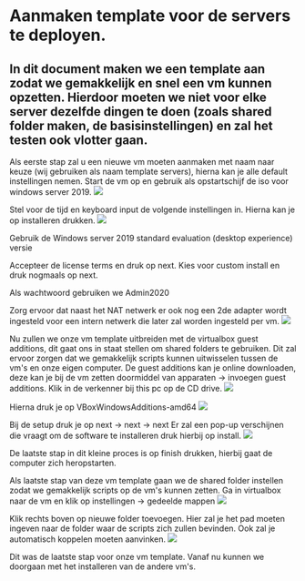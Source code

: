 # Aanmaken template voor de servers te deployen.

## In dit document maken we een template aan zodat we gemakkelijk en snel een vm kunnen opzetten. Hierdoor moeten we niet voor elke server dezelfde dingen te doen (zoals shared folder maken, de basisinstellingen) en zal het testen ook vlotter gaan.

Als eerste stap zal u een nieuwe vm moeten aanmaken met naam naar keuze (wij gebruiken als naam template servers), hierna kan je alle default instellingen nemen.
Start de vm op en gebruik als opstartschijf de iso voor windows server 2019.
![](images/5.PNG)

Stel voor de tijd en keyboard input de volgende instellingen in. Hierna kan je op installeren drukken.
![](images/6.PNG)

Gebruik de Windows server 2019 standard evaluation (desktop experience) versie


Accepteer de license terms en druk op next. Kies voor custom install en druk nogmaals op next.

Als wachtwoord gebruiken we Admin2020

Zorg ervoor dat naast het NAT netwerk er ook nog een 2de adapter wordt ingesteld voor een intern netwerk die later zal worden ingesteld per vm.
![](images/7.PNG)

Nu zullen we onze vm template uitbreiden met de virtualbox guest additions, dit gaat ons in staat stellen om shared folders te gebruiken. Dit zal ervoor zorgen dat we gemakkelijk scripts kunnen uitwisselen tussen de vm's en onze eigen computer. De guest additions kan je online downloaden, deze kan je bij de vm zetten doormiddel van apparaten -> invoegen guest additions.
Klik in de verkenner bij this pc op de CD drive.
![](images/8.PNG)

Hierna druk je op VBoxWindowsAdditions-amd64 
![](images/9.PNG)

Bij de setup druk je op next -> next -> next
Er zal een pop-up verschijnen die vraagt om de software te installeren druk hierbij op install.
![](images/10.PNG)

De laatste stap in dit kleine proces is op finish drukken, hierbij gaat de computer zich heropstarten. 

Als laatste stap van deze vm template gaan we de shared folder instellen zodat we gemakkelijk scripts op de vm's kunnen zetten.
Ga in virtualbox naar de vm en klik op instellingen -> gedeelde mappen
![](images/11.PNG)

Klik rechts boven op nieuwe folder toevoegen. Hier zal je het pad moeten ingeven naar de folder waar de scripts zich zullen bevinden. Ook zal je automatisch koppelen moeten aanvinken.
![](images/12.PNG)

Dit was de laatste stap voor onze vm template. Vanaf nu kunnen we doorgaan met het installeren van de andere vm's.

